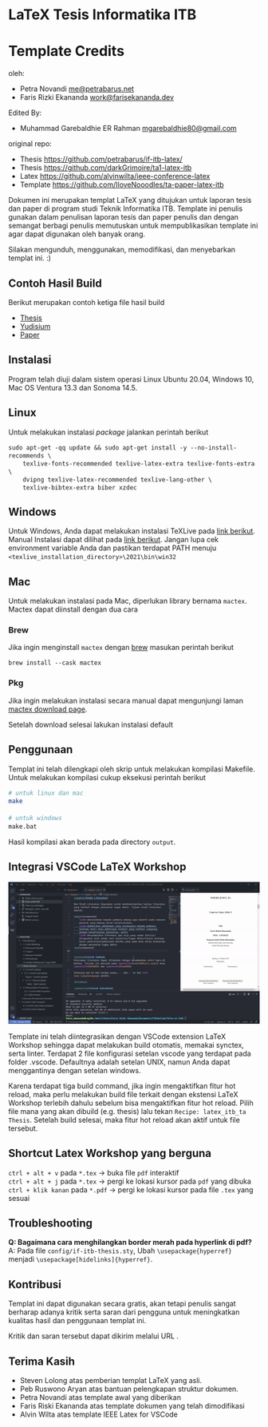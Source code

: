 LaTeX Tesis Informatika ITB
===================================

# Template Credits
oleh:

- Petra Novandi <me@petrabarus.net>
- Faris Rizki Ekananda <work@farisekananda.dev>

Edited By:

- Muhammad Garebaldhie ER Rahman <mgarebaldhie80@gmail.com>

original repo:

- Thesis <https://github.com/petrabarus/if-itb-latex/>  
- Thesis <https://github.com/darkGrimoire/ta1-latex-itb>
- Latex <https://github.com/alvinwilta/ieee-conference-latex>
- Template <https://github.com/IloveNooodles/ta-paper-latex-itb>

Dokumen ini merupakan templat LaTeX yang ditujukan untuk laporan
tesis dan paper di program studi Teknik Informatika ITB. Template ini penulis
gunakan dalam penulisan laporan tesis dan paper penulis dan dengan semangat
berbagi penulis memutuskan untuk mempublikasikan template ini agar
dapat digunakan oleh banyak orang.

Silakan mengunduh, menggunakan, memodifikasi, dan menyebarkan
templat ini. :)

Contoh Hasil Build
---------

Berikut merupakan contoh ketiga file hasil build

- [Thesis](./thesis.example.pdf)
- [Yudisium](./yudisium.example.pdf)
- [Paper](./paper.example.pdf)

Instalasi
---------

Program telah diuji dalam sistem operasi Linux Ubuntu 20.04, Windows 10, Mac OS Ventura 13.3 dan Sonoma 14.5.

## Linux

Untuk melakukan instalasi *package* jalankan perintah berikut

```
sudo apt-get -qq update && sudo apt-get install -y --no-install-recommends \
    texlive-fonts-recommended texlive-latex-extra texlive-fonts-extra \
    dvipng texlive-latex-recommended texlive-lang-other \
    texlive-bibtex-extra biber xzdec
```

## Windows

Untuk Windows, Anda dapat melakukan instalasi TeXLive pada [link berikut](https://mirror.ctan.org/systems/texlive/tlnet/install-tl-windows.exe). Manual Instalasi dapat dilihat pada [link berikut](https://www.tug.org/texlive/windows.html). Jangan lupa cek environment variable Anda dan pastikan terdapat PATH menuju `<texlive_installation_directory>\2021\bin\win32`

## Mac

Untuk melakukan instalasi pada Mac, diperlukan library bernama `mactex`. Mactex dapat diinstall dengan dua cara

### Brew

Jika ingin menginstall `mactex` dengan [brew](https://brew.sh/) masukan perintah berikut

```
brew install --cask mactex
```

### Pkg

Jika ingin melakukan instalasi secara manual dapat mengunjungi laman [mactex download page](https://tug.org/mactex/mactex-download.html).

Setelah download selesai lakukan instalasi default

Penggunaan
----------

Templat ini telah dilengkapi oleh skrip untuk melakukan kompilasi
Makefile. Untuk melakukan kompilasi cukup eksekusi perintah berikut

```bash
# untuk linux dan mac
make

# untuk windows
make.bat
```

Hasil kompilasi akan berada pada directory `output`.

Integrasi VSCode LaTeX Workshop
----------

![Demo Gif](demo.gif)

Template ini telah diintegrasikan dengan VSCode extension LaTeX Workshop sehingga dapat melakukan build otomatis, memakai synctex, serta linter. Terdapat 2 file konfigurasi setelan vscode yang terdapat pada folder .vscode. Defaultnya adalah setelan UNIX, namun Anda dapat menggantinya dengan setelan windows.

Karena terdapat tiga build command, jika ingin mengaktifkan fitur hot reload, maka perlu melakukan build file terkait dengan ekstensi LaTeX Workshop terlebih dahulu sebelum bisa mengaktifkan fitur hot reload. Pilih file mana yang akan dibuild (e.g. thesis) lalu tekan `Recipe: latex_itb_ta Thesis`. Setelah build selesai, maka fitur hot reload akan aktif untuk file tersebut.

Shortcut Latex Workshop yang berguna
----------

`ctrl + alt + v` pada `*.tex` -> buka file `pdf` interaktif  
`ctrl + alt + j` pada `*.tex` -> pergi ke lokasi kursor pada `pdf` yang dibuka  
`ctrl + klik kanan` pada `*.pdf` -> pergi ke lokasi kursor pada file `.tex` yang sesuai  

Troubleshooting
----------

**Q: Bagaimana cara menghilangkan border merah pada hyperlink di pdf?**  
A: Pada file `config/if-itb-thesis.sty`, Ubah `\usepackage{hyperref}` menjadi `\usepackage[hidelinks]{hyperref}`.

Kontribusi
----------

Templat ini dapat digunakan secara gratis, akan tetapi penulis sangat
berharap adanya kritik serta saran dari pengguna untuk meningkatkan
kualitas hasil dan penggunaan templat ini.

Kritik dan saran tersebut dapat dikirim melalui URL
.

Terima Kasih
-----------

- Steven Lolong atas pemberian templat LaTeX yang asli.
- Peb Ruswono Aryan atas bantuan pelengkapan struktur dokumen.
- Petra Novandi atas template awal yang diberikan
- Faris Riski Ekananda atas template dokumen yang telah dimodifikasi
- Alvin Wilta atas template IEEE Latex for VSCode
